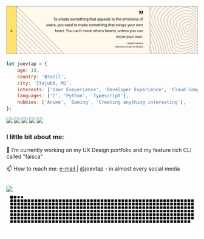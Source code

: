 ![banner](./cover.jpg)

```javascript
let joevtap = {
    age: 19,
    country: 'Brazil',
    city: 'Itajubá, MG',
    interests: ['User Exeperience', 'Developer Experience', 'Cloud Computing', 'Edge Computing', 'Data Science', 'Machine Learning'],
    languages: ['C', 'Python', 'Typescript'],
    hobbies: ['Anime', 'Gaming', 'Creating anything interesting'],
};
```

<a href = "mailto: joelvitortorres@gmail.com"><img src="https://img.shields.io/badge/-Gmail-%23EA4335?style=for-the-badge&logo=gmail&logoColor=white"></a>
<a href="https://www.linkedin.com/in/joevtap/" target="_blank"><img src="https://img.shields.io/badge/-LinkedIn-%230077B5?style=for-the-badge&logo=linkedin&logoColor=white"></a>
<a href="https://codepen.io/joevtap" target="_blank"><img src="https://img.shields.io/badge/-Codepen-%23333?style=for-the-badge&logo=codepen&logoColor=white"></a>
<a href="https://twitter.com/joevtap" target="_blank"><img src="https://img.shields.io/badge/-Twitter-%231DA1F2?style=for-the-badge&logo=twitter&logoColor=white"></a>
<a href="https://instagram.com/joevtap" target="_blank"><img src="https://img.shields.io/badge/-Instagram-%23E4405F?style=for-the-badge&logo=instagram&logoColor=white"></a>

<h3>I little bit about me:</h3>

<p align="left">
    🔭 I’m currently working on my UX Design portfolio and my feature rich CLI called "faisca"
</p>
<p align="left">
    📫 How to reach me: <a href = "mailto: joelvitortorres@gmail.com"> e-mail </a> | @joevtap - in almost every social media
</p>
<br/>
    <img align="left" src="https://github-readme-stats.vercel.app/api?username=joevtap&show_icons=true&t&theme=react"/>

![Snake animation](https://github.com/joevtap/joevtap/blob/output/github-contribution-grid-snake.svg)
